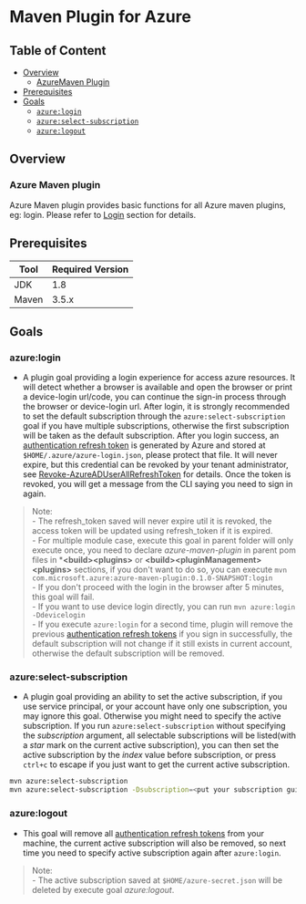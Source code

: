 # Maven Plugin for Azure

## Table of Content
  - [Overview](#overview)
    - [AzureMaven Plugin](#azure-login-overview)
  - [Prerequisites](#prerequisites)
  - [Goals](#goals)
    - [`azure:login`](#azure-login)
    - [`azure:select-subscription`](#azure-select-subscription)
    - [`azure:logout`](#azure-logout)

## Overview

<a name="azure-login-overview"></a>
### Azure Maven plugin
Azure Maven plugin provides basic functions for all Azure maven plugins, eg: login. Please refer to [Login](#azure-login) section for details.


<a name="prerequisites"></a>
## Prerequisites
Tool | Required Version
---|---
JDK | 1.8 
Maven | 3.5.x

<a name="goals"></a>
## Goals

<a name="azure-login"></a>
### azure:login

-  A plugin goal providing a login experience for access azure resources. It will detect whether a browser is available and open the browser or print a device-login url/code, you can continue the sign-in process through the browser or device-login url. After login, it is strongly recommended to set the default subscription through the `azure:select-subscription` goal if you have multiple subscriptions, otherwise the first subscription will be taken as the default subscription. After you login success, an [authentication refresh token](https://docs.microsoft.com/en-us/azure/active-directory/develop/v1-id-and-access-tokens#refresh-tokens)
is generated by Azure and stored at `$HOME/.azure/azure-login.json`, please protect that file. It will never expire, but this credential can be revoked by your tenant administrator, see [Revoke-AzureADUserAllRefreshToken](https://docs.microsoft.com/en-us/powershell/module/azuread/revoke-azureaduserallrefreshtoken?view=azureadps-2.0) for details. Once the token is revoked, you will get a message from the CLI saying you need to sign in again. 

> Note: <br> - The refresh_token saved will never expire util it is revoked, the access token will be updated using refresh_token if it is expired.
> <br> - For multiple module case, execute this goal in parent folder will only execute once, you need to declare *azure-maven-plugin* in parent pom files in ***\<build>\<plugins>** or **\<build>\<pluginManagement>\<plugins>** sections, if you don't want to do so, you can execute `mvn com.microsoft.azure:azure-maven-plugin:0.1.0-SNAPSHOT:login`
> <br> - If you don't proceed with the login in the browser after 5 minutes, this goal will fail.
> <br> - If you want to use device login directly, you can run `mvn azure:login -Ddevicelogin`
> <br> - If you execute `azure:login` for a second time, plugin will remove the previous  [authentication refresh tokens](https://docs.microsoft.com/en-us/azure/active-directory/develop/v1-id-and-access-tokens#refresh-tokens) if you sign in successfully, the default subscription will not change if it still exists in current account, otherwise the default subscription will be removed.

<a name="azure-select-subscription"></a>
### azure:select-subscription

-  A plugin goal providing an ability to set the active subscription, if you use service principal, or your account have only one subscription, you may ignore this goal. Otherwise you might need to specify the active subscription. If you run `azure:select-subscription` without specifying the *subscription* argument, all selectable subscriptions will be listed(with a *star* mark on the current active subscription), you can then set the active subscription by the *index* value before subscription, or press `ctrl+c` to escape if you just want to get the current active subscription.
```bash
mvn azure:select-subscription
mvn azure:select-subscription -Dsubscription=<put your subscription guid or name here>
```

<a name="azure-logout"></a>
### azure:logout
- This goal will remove all [authentication refresh tokens](https://docs.microsoft.com/en-us/azure/active-directory/develop/v1-id-and-access-tokens#refresh-tokens) from your machine, the current active subscription will also be removed, so next time you need to specify active subscription again after `azure:login`.
 
 > Note: <br> - The active subscription saved at `$HOME/azure-secret.json` will be deleted by execute goal *azure:logout*.